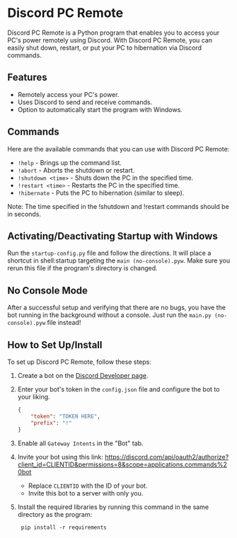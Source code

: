 # Discord PC Remote

Discord PC Remote is a Python program that enables you to access your PC's power remotely using Discord. With Discord PC Remote, you can easily shut down, restart, or put your PC to hibernation via Discord commands.

## Features

-   Remotely access your PC's power.
-   Uses Discord to send and receive commands.
-   Option to automatically start the program with Windows.

## Commands

Here are the available commands that you can use with Discord PC Remote:

-   `!help` - Brings up the command list.
-   `!abort` - Aborts the shutdown or restart.
-   `!shutdown <time>` - Shuts down the PC in the specified time.
-   `!restart <time>` - Restarts the PC in the specified time.
-   `!hibernate` - Puts the PC to hibernation (similar to sleep).

Note: The time specified in the !shutdown and !restart commands should be in seconds.

## Activating/Deactivating Startup with Windows

Run the `startup-config.py` file and follow the directions. It will place a shortcut in shell:startup targeting the `main (no-console).pyw`. Make sure you rerun this file if the program's directory is changed.

## No Console Mode

After a successful setup and verifying that there are no bugs, you have the bot running in the background without a console. Just run the `main.py (no-console).pyw` file instead!

## How to Set Up/Install

To set up Discord PC Remote, follow these steps:

1. Create a bot on the [Discord Developer page](https://discord.com/developers/applications).
2. Enter your bot's token in the `config.json` file and configure the bot to your liking.
    ```json
    {
        "token": "TOKEN HERE",
        "prefix": "!"
    }
    ```
3. Enable all `Gateway Intents` in the "Bot" tab.
4. Invite your bot using this link: https://discord.com/api/oauth2/authorize?client_id=CLIENTID&permissions=8&scope=applications.commands%20bot

    - Replace `CLIENTID` with the ID of your bot.
    - Invite this bot to a server with only you.

5. Install the required libraries by running this command in the same directory as the program:
    ```batch
     pip install -r requirements
    ```
